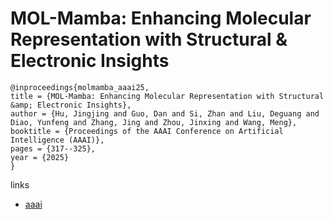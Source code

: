 # MOL-Mamba: Enhancing Molecular Representation with Structural &amp; Electronic Insights

```
@inproceedings{molmamba_aaai25,
title = {MOL-Mamba: Enhancing Molecular Representation with Structural &amp; Electronic Insights},
author = {Hu, Jingjing and Guo, Dan and Si, Zhan and Liu, Deguang and Diao, Yunfeng and Zhang, Jing and Zhou, Jinxing and Wang, Meng},
booktitle = {Proceedings of the AAAI Conference on Artificial Intelligence (AAAI)},
pages = {317--325},
year = {2025}
}
```

links
- [aaai](https://ojs.aaai.org/index.php/AAAI/article/view/32009)
